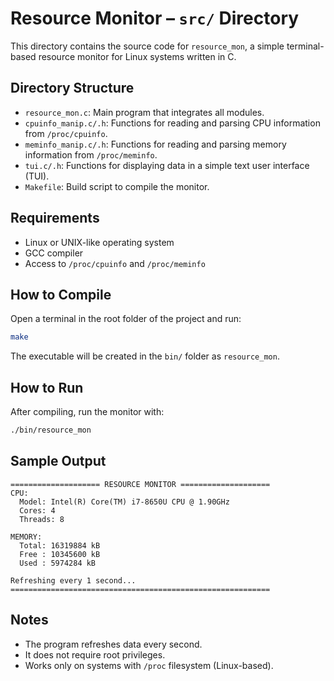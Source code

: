 # Resource Monitor – `src/` Directory

This directory contains the source code for `resource_mon`, a simple terminal-based resource monitor for Linux systems written in C.

## Directory Structure

- `resource_mon.c`: Main program that integrates all modules.
- `cpuinfo_manip.c/.h`: Functions for reading and parsing CPU information from `/proc/cpuinfo`.
- `meminfo_manip.c/.h`: Functions for reading and parsing memory information from `/proc/meminfo`.
- `tui.c/.h`: Functions for displaying data in a simple text user interface (TUI).
- `Makefile`: Build script to compile the monitor.

## Requirements

- Linux or UNIX-like operating system
- GCC compiler
- Access to `/proc/cpuinfo` and `/proc/meminfo`

## How to Compile

Open a terminal in the root folder of the project and run:

```bash
make
```

The executable will be created in the `bin/` folder as `resource_mon`.

## How to Run

After compiling, run the monitor with:

```bash
./bin/resource_mon
```

## Sample Output

```text
==================== RESOURCE MONITOR ====================
CPU:
  Model: Intel(R) Core(TM) i7-8650U CPU @ 1.90GHz
  Cores: 4
  Threads: 8

MEMORY:
  Total: 16319884 kB
  Free : 10345600 kB
  Used : 5974284 kB

Refreshing every 1 second...
==========================================================
```

## Notes

- The program refreshes data every second.
- It does not require root privileges.
- Works only on systems with `/proc` filesystem (Linux-based).

